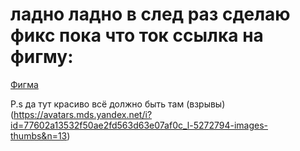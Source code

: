 # ладно ладно в след раз сделаю фикс пока что ток ссылка на фигму:

[Фигма](https://www.figma.com/design/HV0NT8rn5xhLL4H4AVSHPc/Figma-basics?node-id=1669-162202&node-type=canvas&t=IIFmybPNWPf54mXm-0)

P.s да тут красиво всё должно быть там (взрывы)(https://avatars.mds.yandex.net/i?id=77602a13532f50ae2fd563d63e07af0c_l-5272794-images-thumbs&n=13)

